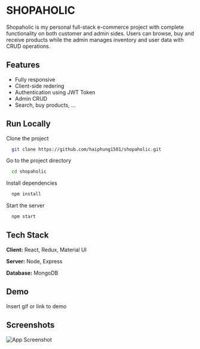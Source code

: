 
# SHOPAHOLIC

Shopaholic is my personal full-stack e-commerce project with complete functionality on both customer and admin sides. Users can browse, buy and receive products while the admin manages inventory and user data with CRUD operations.

## Features

- Fully responsive
- Client-side redering
- Authentication using JWT Token
- Admin CRUD
- Search, buy products, ...


## Run Locally

Clone the project

```bash
  git clone https://github.com/haiphung1501/shopaholic.git
```

Go to the project directory

```bash
  cd shopaholic
```

Install dependencies

```bash
  npm install
```

Start the server

```bash
  npm start
```


## Tech Stack

**Client:** React, Redux, Material UI

**Server:** Node, Express

**Database:** MongoDB

## Demo

Insert gif or link to demo


## Screenshots

![App Screenshot](https://via.placeholder.com/468x300?text=App+Screenshot+Here)

